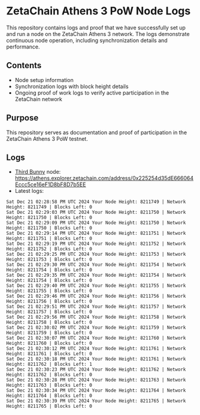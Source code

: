# ZetaChain Athens 3 PoW Node Logs
This repository contains logs and proof that we have successfully set up and run a node on the ZetaChain Athens 3 network. The logs demonstrate continuous node operation, including synchronization details and performance.

## Contents
- Node setup information
- Synchronization logs with block height details
- Ongoing proof of work logs to verify active participation in the ZetaChain network

## Purpose
This repository serves as documentation and proof of participation in the ZetaChain Athens 3 PoW testnet.

## Logs

- [Third Bunny](https://thirdbunny.xyz/) node: https://athens.explorer.zetachain.com/address/0x225254d35dE666064Eccc5ce16eF1D8bF8D7b5EE
- Latest logs:
```
Sat Dec 21 02:28:58 PM UTC 2024 Your Node Height: 8211749 | Network Height: 8211749 | Blocks Left: 0
Sat Dec 21 02:29:03 PM UTC 2024 Your Node Height: 8211750 | Network Height: 8211750 | Blocks Left: 0
Sat Dec 21 02:29:09 PM UTC 2024 Your Node Height: 8211750 | Network Height: 8211750 | Blocks Left: 0
Sat Dec 21 02:29:14 PM UTC 2024 Your Node Height: 8211751 | Network Height: 8211751 | Blocks Left: 0
Sat Dec 21 02:29:19 PM UTC 2024 Your Node Height: 8211752 | Network Height: 8211752 | Blocks Left: 0
Sat Dec 21 02:29:25 PM UTC 2024 Your Node Height: 8211753 | Network Height: 8211753 | Blocks Left: 0
Sat Dec 21 02:29:30 PM UTC 2024 Your Node Height: 8211754 | Network Height: 8211754 | Blocks Left: 0
Sat Dec 21 02:29:35 PM UTC 2024 Your Node Height: 8211754 | Network Height: 8211754 | Blocks Left: 0
Sat Dec 21 02:29:40 PM UTC 2024 Your Node Height: 8211755 | Network Height: 8211755 | Blocks Left: 0
Sat Dec 21 02:29:46 PM UTC 2024 Your Node Height: 8211756 | Network Height: 8211756 | Blocks Left: 0
Sat Dec 21 02:29:51 PM UTC 2024 Your Node Height: 8211757 | Network Height: 8211757 | Blocks Left: 0
Sat Dec 21 02:29:56 PM UTC 2024 Your Node Height: 8211758 | Network Height: 8211758 | Blocks Left: 0
Sat Dec 21 02:30:02 PM UTC 2024 Your Node Height: 8211759 | Network Height: 8211759 | Blocks Left: 0
Sat Dec 21 02:30:07 PM UTC 2024 Your Node Height: 8211760 | Network Height: 8211760 | Blocks Left: 0
Sat Dec 21 02:30:12 PM UTC 2024 Your Node Height: 8211761 | Network Height: 8211761 | Blocks Left: 0
Sat Dec 21 02:30:18 PM UTC 2024 Your Node Height: 8211761 | Network Height: 8211762 | Blocks Left: 1
Sat Dec 21 02:30:23 PM UTC 2024 Your Node Height: 8211762 | Network Height: 8211762 | Blocks Left: 0
Sat Dec 21 02:30:28 PM UTC 2024 Your Node Height: 8211763 | Network Height: 8211763 | Blocks Left: 0
Sat Dec 21 02:30:34 PM UTC 2024 Your Node Height: 8211764 | Network Height: 8211764 | Blocks Left: 0
Sat Dec 21 02:30:39 PM UTC 2024 Your Node Height: 8211765 | Network Height: 8211765 | Blocks Left: 0
```
